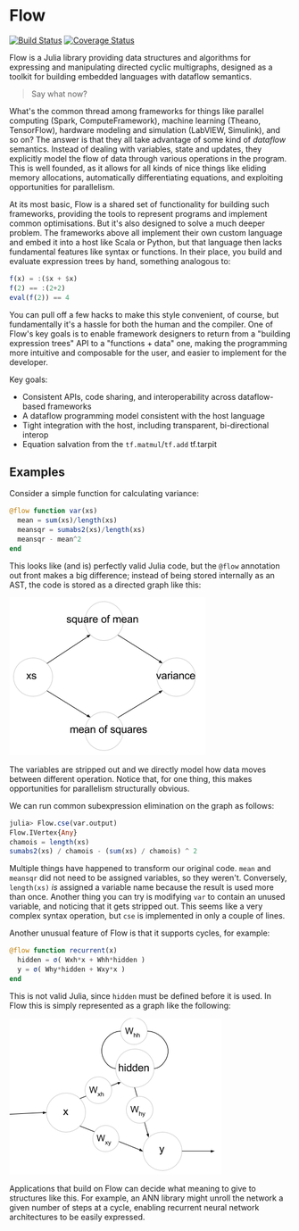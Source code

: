 # Flow

[![Build Status](https://travis-ci.org/MikeInnes/Flow.jl.svg?branch=master)](https://travis-ci.org/MikeInnes/Flow.jl) [![Coverage Status](https://coveralls.io/repos/github/MikeInnes/Flow.jl/badge.svg?branch=master)](https://coveralls.io/github/MikeInnes/Flow.jl?branch=master)

Flow is a Julia library providing data structures and algorithms for expressing and manipulating directed cyclic multigraphs, designed as a toolkit for building embedded languages with dataflow semantics.

> Say what now?

What's the common thread among frameworks for things like parallel computing (Spark, ComputeFramework), machine learning (Theano, TensorFlow), hardware modeling and simulation (LabVIEW, Simulink), and so on? The answer is that they all take advantage of some kind of *dataflow* semantics. Instead of dealing with variables, state and updates, they explicitly model the flow of data through various operations in the program. This is well founded, as it allows for all kinds of nice things like eliding memory allocations, automatically differentiating equations, and exploiting opportunities for parallelism.

At its most basic, Flow is a shared set of functionality for building such frameworks, providing the tools to represent programs and implement common optimisations. But it's also designed to solve a much deeper problem. The frameworks above all implement their own custom language and embed it into a host like Scala or Python, but that language then lacks fundamental features like syntax or functions. In their place, you build and evaluate expression trees by hand, something analogous to:

```julia
f(x) = :($x + $x)
f(2) == :(2+2)
eval(f(2)) == 4
```

You can pull off a few hacks to make this style convenient, of course, but fundamentally it's a hassle for both the human and the compiler. One of Flow's key goals is to enable framework designers to return from a "building expression trees" API to a "functions + data" one, making the programming more intuitive and composable for the user, and easier to implement for the developer.

Key goals:

* Consistent APIs, code sharing, and interoperability across dataflow-based frameworks
* A dataflow programming model consistent with the host language
* Tight integration with the host, including transparent, bi-directional interop
* Equation salvation from the `tf.matmul`/`tf.add` tf.tarpit

## Examples

Consider a simple function for calculating variance:

```julia
@flow function var(xs)
  mean = sum(xs)/length(xs)
  meansqr = sumabs2(xs)/length(xs)
  meansqr - mean^2
end
```

This looks like (and is) perfectly valid Julia code, but the `@flow` annotation out front makes a big difference; instead of being stored internally as an AST, the code is stored as a directed graph like this:

![](static/variance.png)

The variables are stripped out and we directly model how data moves between different operation. Notice that, for one thing, this makes opportunities for parallelism structurally obvious.

We can run common subexpression elimination on the graph as follows:

```julia
julia> Flow.cse(var.output)
Flow.IVertex{Any}
chamois = length(xs)
sumabs2(xs) / chamois - (sum(xs) / chamois) ^ 2
```

Multiple things have happened to transform our original code. `mean` and `meansqr` did not need to be assigned variables, so they weren't. Conversely, `length(xs)` *is* assigned a variable name because the result is used more than once. Another thing you can try is modifying `var` to contain an unused variable, and noticing that it gets stripped out. This seems like a very complex syntax operation, but `cse` is implemented in only a couple of lines.

Another unusual feature of Flow is that it supports cycles, for example:

```julia
@flow function recurrent(x)
  hidden = σ( Wxh*x + Whh*hidden )
  y = σ( Why*hidden + Wxy*x )
end
```

This is not valid Julia, since `hidden` must be defined before it is used. In Flow this is simply represented as a graph like the following:

![](static/recurrent.png)

Applications that build on Flow can decide what meaning to give to structures like this. For example, an ANN library might unroll the network a given number of steps at a cycle, enabling recurrent neural network architectures to be easily expressed.
